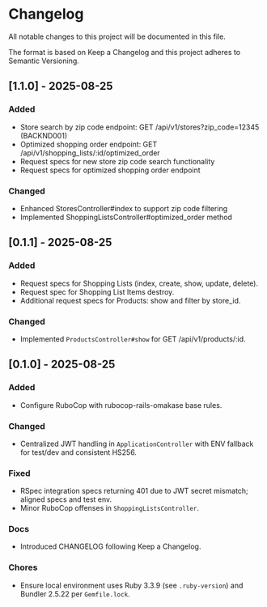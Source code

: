 # Changelog

All notable changes to this project will be documented in this file.

The format is based on Keep a Changelog and this project adheres to Semantic Versioning.

## [1.1.0] - 2025-08-25

### Added
- Store search by zip code endpoint: GET /api/v1/stores?zip_code=12345 (BACKND001)
- Optimized shopping order endpoint: GET /api/v1/shopping_lists/:id/optimized_order
- Request specs for new store zip code search functionality
- Request specs for optimized shopping order endpoint

### Changed
- Enhanced StoresController#index to support zip code filtering
- Implemented ShoppingListsController#optimized_order method

<!-- When releasing, move items above into a new section, e.g. `## [0.1.0] - YYYY-MM-DD` -->


## [0.1.1] - 2025-08-25

### Added
- Request specs for Shopping Lists (index, create, show, update, delete).
- Request spec for Shopping List Items destroy.
- Additional request specs for Products: show and filter by store_id.

### Changed
- Implemented `ProductsController#show` for GET /api/v1/products/:id.

## [0.1.0] - 2025-08-25

### Added
- Configure RuboCop with rubocop-rails-omakase base rules.

### Changed
- Centralized JWT handling in `ApplicationController` with ENV fallback for test/dev and consistent HS256.

### Fixed
- RSpec integration specs returning 401 due to JWT secret mismatch; aligned specs and test env.
- Minor RuboCop offenses in `ShoppingListsController`.

### Docs
- Introduced CHANGELOG following Keep a Changelog.

### Chores
- Ensure local environment uses Ruby 3.3.9 (see `.ruby-version`) and Bundler 2.5.22 per `Gemfile.lock`.
